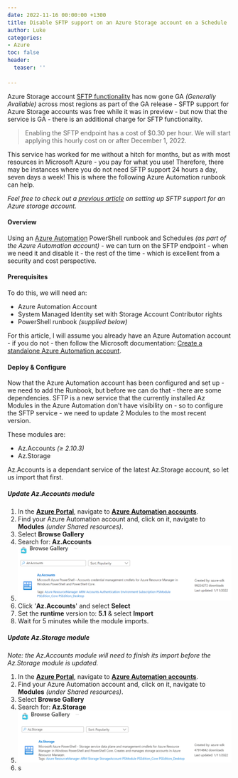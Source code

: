```yaml
---
date: 2022-11-16 00:00:00 +1300
title: Disable SFTP support on an Azure Storage account on a Schedule
author: Luke
categories:
- Azure
toc: false
header:
  teaser: ''

---
```

Azure Storage account [SFTP functionality](https://learn.microsoft.com/en-us/azure/storage/blobs/secure-file-transfer-protocol-support?WT.mc_id=AZ-MVP-5004796#pricing-and-billing "SSH File Transfer Protocol (SFTP) support for Azure Blob Storage") has now gone GA _(Generally Available)_ across most regions as part of the GA release - SFTP support for Azure Storage accounts was free while it was in preview - but now that the service is GA - there is an additional charge for SFTP functionality.

> Enabling the SFTP endpoint has a cost of $0.30 per hour. We will start applying this hourly cost on or after December 1, 2022.

This service has worked for me without a hitch for months, but as with most resources in Microsoft Azure - you pay for what you use! Therefore, there may be instances where you do not need SFTP support 24 hours a day, seven days a week! This is where the following Azure Automation runbook can help.

_Feel free to check out a_ [_previous article_](https://luke.geek.nz/azure/sftp-in-microsoft-azure-using-azure-blob-storage/ "SFTP in Microsoft Azure using Azure Blob Storage ") _on setting up SFTP support for an Azure storage account._

#### Overview

Using an [Azure Automation](https://learn.microsoft.com/en-us/azure/automation/overview?WT.mc_id=AZ-MVP-5004796 "What is Azure Automation?") PowerShell runbook and Schedules _(as part of the Azure Automation account)_  - we can turn on the SFTP endpoint - when we need it and disable it - the rest of the time - which is excellent from a security and cost perspective.

#### Prerequisites

To do this, we will need an:

* Azure Automation Account
* System Managed Identity set with Storage Account Contributor rights
* PowerShell runbook _(supplied below)_

For this article, I will assume you already have an Azure Automation account - if you do not - then follow the Microsoft documentation: [Create a standalone Azure Automation account](https://learn.microsoft.com/en-us/azure/automation/automation-create-standalone-account?tabs=azureportal&WT.mc_id=AZ-MVP-5004796 "Create a standalone Azure Automation account").

#### Deploy & Configure

Now that the Azure Automation account has been configured and set up - we need to add the Runbook, but before we can do that - there are some dependencies. SFTP is a new service that the currently installed Az Modules in the Azure Automation don't have visibility on - so to configure the SFTP service - we need to update 2 Modules to the most recent version.

These modules are:

* Az.Accounts _(≥ 2.10.3)_
* Az.Storage

Az.Accounts is a dependant service of the latest Az.Storage account, so let us import that first.

##### Update Az.Accounts module

1. In the [**Azure Portal**](https://portal.azure.com/#home "Microsoft Azure Portal"), navigate to [**Azure Automation accounts**](https://portal.azure.com/#view/HubsExtension/BrowseResource/resourceType/Microsoft.Automation%2FAutomationAccounts "Azure Automation Accounts").
2. Find your Azure Automation account and, click on it, navigate to **Modules** _(under Shared resources)_.
3. Select **Browse Gallery**
4. Search for: **Az.Accounts**
5. ![Import Az.Accounts](/uploads/azautomation_gallery_azaccounts.png "Az.Accounts")
6. Click '**Az.Accounts**' and select **Select**
7. Set the **runtime** version to: **5.1** & select **Import**
8. Wait for 5 minutes while the module imports.

##### Update Az.Storage module

_Note: the Az.Accounts module will need to finish its import before the Az.Storage module is updated._

1. In the [**Azure Portal**](https://portal.azure.com/#home "Microsoft Azure Portal"), navigate to [**Azure Automation accounts**](https://portal.azure.com/#view/HubsExtension/BrowseResource/resourceType/Microsoft.Automation%2FAutomationAccounts "Azure Automation Accounts").
2. Find your Azure Automation account and, click on it, navigate to **Modules** _(under Shared resources)_.
3. Select **Browse Gallery**
4. Search for: **Az.Storage**
5. ![Import  Az.Storage](/uploads/azautomation_gallery_azstorage.png " Az.Storage")
6. s